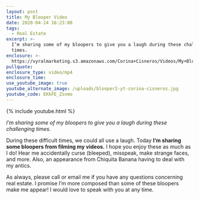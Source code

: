 ```yaml
---
layout: post
title: My Blooper Video
date: 2020-04-24 16:23:00
tags:
  - Real Estate
excerpt: >-
  I’m sharing some of my bloopers to give you a laugh during these challenging
  times.
enclosure: >-
  https://vyralmarketing.s3.amazonaws.com/Corina+Cisneros/Videos/My+Blooper+Video.mp4
pullquote:
enclosure_type: video/mp4
enclosure_time:
use_youtube_image: true
youtube_alternate_image: /uploads/blooper2-yt-corina-cisneros.jpg
youtube_code: EKkFE_Zsnmo
---
```


{% include youtube.html %}

*I’m sharing some of my bloopers to give you a laugh during these challenging times.*

During these difficult times, we could all use a laugh. Today **I’m sharing some bloopers from filming my videos.** I hope you enjoy these as much as I do\! Hear me accidentally curse (bleeped), misspeak, make strange faces, and more. Also, an appearance from Chiquita Banana having to deal with my antics.&nbsp;

As always, please call or email me if you have any questions concerning real estate. I promise I’m more composed than some of these bloopers make me appear\! I would love to speak with you at any time.
